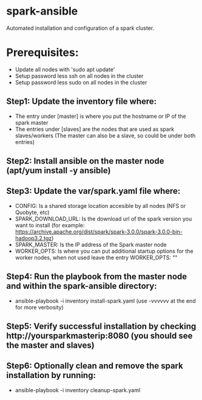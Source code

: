 # spark-ansible

Automated installation and configuration of a spark cluster.

# Prerequisites:
* Update all nodes with 'sudo apt update'
* Setup password less ssh on all nodes in the cluster
* Setup password less sudo on all nodes in the cluster 

## Step1: Update the inventory file where:
* The entry under [master] is where you put the hostname or IP of the spark master
* The entries under [slaves] are the nodes that are used as spark slaves/workers (The master can also be a slave, so could be under both entries) 

## Step2: Install ansible on the master node (apt/yum install -y ansible)

## Step3: Update the var/spark.yaml file where:
* CONFIG: Is a shared storage location accesible by all nodes (NFS or Quobyte, etc)
* SPARK_DOWNLOAD_URL: Is the download url of the spark version you want to install (for example: https://archive.apache.org/dist/spark/spark-3.0.0/spark-3.0.0-bin-hadoop3.2.tgz)
* SPARK_MASTER: Is the IP address of the Spark master node
* WORKER_OPTS: Is where you can put additional startup options for the worker nodes, when not used leave the entry WORKER_OPTS: ""

## Step4: Run the playbook from the master node and within the spark-ansible directory:
* ansible-playbook -i inventory install-spark.yaml (use -vvvvvv at the end for more verbosity)

## Step5: Verify successful installation by checking http://yoursparkmasterip:8080 (you should see the master and slaves)

## Step6: Optionally clean and remove the spark installation by running:
* ansible-playbook -i inventory cleanup-spark.yaml 
